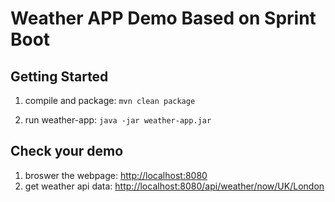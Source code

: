 # Weather APP Demo Based on Sprint Boot

## Getting Started

1. compile and package: ```mvn clean package```

2. run weather-app: ```java -jar weather-app.jar```

## Check your demo

1. broswer the webpage: [http://localhost:8080](http://localhost:8080)
2. get weather api data: [http://localhost:8080/api/weather/now/UK/London](http://localhost:8080/api/weather/now/UK/London)
